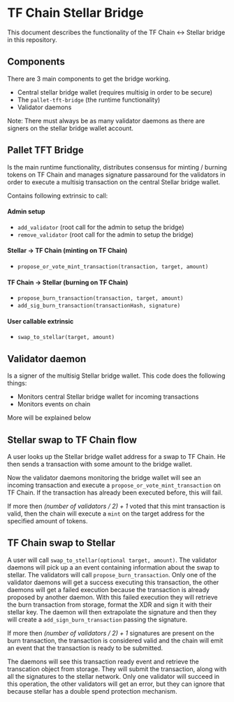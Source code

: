 # TF Chain Stellar Bridge

This document describes the functionality of the TF Chain <-> Stellar bridge in this repository.

## Components

There are 3 main components to get the bridge working.

- Central stellar bridge wallet (requires multisig in order to be secure)
- The `pallet-tft-bridge` (the runtime functionality)
- Validator daemons

Note: There must always be as many validator daemons as there are signers on the stellar bridge wallet account.

## Pallet TFT Bridge

Is the main runtime functionality, distributes consensus for minting / burning tokens on TF Chain and manages signature passaround for the validators in order to execute a multisig transaction on the central Stellar bridge wallet.

Contains following extrinsic to call:

#### Admin setup
- `add_validator` (root call for the admin to setup the bridge)
- `remove_validator` (root call for the admin to setup the bridge)
#### Stellar -> TF Chain (minting on TF Chain)
- `propose_or_vote_mint_transaction(transaction, target, amount)`
#### TF Chain -> Stellar (burning on TF Chain)
- `propose_burn_transaction(transaction, target, amount)`
- `add_sig_burn_transaction(transactionHash, signature)`
#### User callable extrinsic
- `swap_to_stellar(target, amount)`

## Validator daemon

Is a signer of the multisig Stellar bridge wallet. This code does the following things:

- Monitors central Stellar bridge wallet for incoming transactions
- Monitors events on chain

More will be explained below

## Stellar swap to TF Chain flow

A user looks up the Stellar bridge wallet address for a swap to TF Chain. He then sends a transaction with some amount to the bridge wallet. 

Now the validator daemons monitoring the bridge wallet will see an incoming transaction and execute a `propose_or_vote_mint_transaction` on TF Chain. If the transaction has already been executed before, this will fail.

If more then *(number of validators / 2) + 1* voted that this mint transaction is valid, then the chain will execute a `mint` on the target address for the specified amount of tokens.

## TF Chain swap to Stellar

A user will call `swap_to_stellar(optional target, amount)`. The validator daemons will pick up a an event containing information about the swap to stellar. The validators will call `propose_burn_transaction`. Only one of the validator daemons will get a success executing this transaction, the other daemons will get a failed execution because the transaction is already proposed by another daemon. With this failed execution they will retrieve the burn transaction from storage, format the XDR and sign it with their stellar key. The daemon will then extrapolate the signature and then they will create a `add_sign_burn_transaction` passing the signature.

If more then *(number of validators / 2) + 1* signatures are present on the burn transaction, the transaction is considered valid and the chain will emit an event that the transaction is ready to be submitted.

The daemons will see this transaction ready event and retrieve the transcation object from storage. They will submit the transaction, along with all the signatures to the stellar network. Only one validator will succeed in this operation, the other validators will get an error, but they can ignore that because stellar has a double spend protection mechanism.